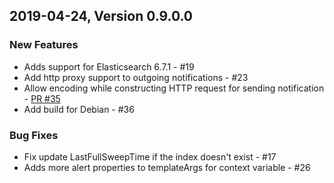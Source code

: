 ## 2019-04-24, Version 0.9.0.0

### New Features
  * Adds support for Elasticsearch 6.7.1 - #19
  * Add http proxy support to outgoing notifications - #23
  * Allow encoding while constructing HTTP request for sending notification - [PR #35](https://github.com/opendistro-for-elasticsearch/alerting/pull/35)
  * Add build for Debian - #36

### Bug Fixes
  * Fix update LastFullSweepTime if the index doesn't exist - #17
  * Adds more alert properties to templateArgs for context variable - #26
